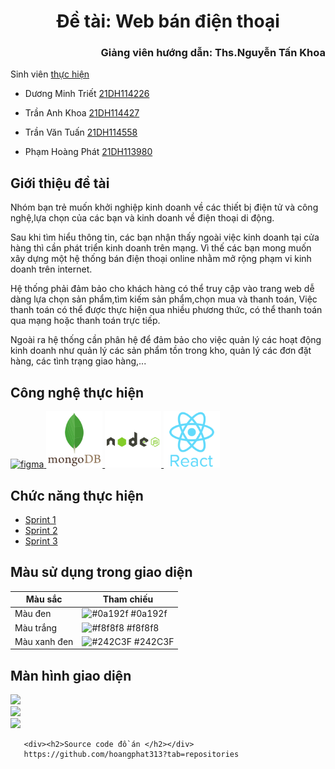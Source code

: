 <h1  align="center">Đề tài: Web bán điện thoại</h1>
<h3 align="right"> Giảng viên hướng dẫn: Ths.Nguyễn Tấn Khoa </h3>

 Sinh viên [thực hiện](:)

- Dương Minh Triết [21DH114226](https://www.facebook.com/profile.php?id=100022325881183) 

- Trần Anh Khoa [21DH114427](https://www.facebook.com/tran.anhkhoa.180410)

- Trần Văn Tuấn [21DH114558](https://www.facebook.com/profile.php?id=100044514202977)

- Phạm Hoàng Phát [21DH113980](https://www.facebook.com/hphat.031)
<div>
  <div><h2>Giới thiệu đề tài</h2></div>
 <div>
    Nhóm bạn trẻ muốn khởi nghiệp kinh doanh về các thiết bị điện tử và công nghệ,lựa chọn của các bạn và kinh doanh về điện thoại di động.

Sau khi tìm hiểu thông tin, các bạn nhận thấy ngoài việc kinh doanh tại cửa hàng thì cần phát triển kinh doanh trên mạng. Vì thế các bạn mong muốn xây dựng một hệ thống bán điện thoại online nhằm mở rộng phạm vi kinh doanh trên internet. 

Hệ thống phải đảm bảo cho khách hàng có thể truy cập vào trang web dễ dàng lựa chọn sản phẩm,tìm kiếm sản phẩm,chọn mua và thanh toán, Việc thanh toán có thể được thực hiện qua nhiều phương thức, có thể thanh toán qua mạng hoặc thanh toán trực tiếp. 

Ngoài ra hệ thống cần phân hệ để đảm bảo cho việc quản lý các hoạt động kinh doanh như quản lý các sản phẩm tồn trong kho, quản lý các đơn đặt hàng, các tình trạng giao hàng,...
  </div>
</div>
  <div><h2>Công nghệ thực hiện</h2></div>
<p align="left">
 <div >
   <a href="https://www.figma.com/" target="_blank" rel="noreferrer" > <img src="https://www.vectorlogo.zone/logos/figma/figma-icon.svg" alt="figma" width="90" height="90"/> </a>
 <a href="https://www.mongodb.com/" target="_blank" rel="noreferrer"  > <img src="https://raw.githubusercontent.com/devicons/devicon/master/icons/mongodb/mongodb-original-wordmark.svg" alt="mongodb" width="90" height="90"/> </a> 
 <a href="https://nodejs.org" target="_blank" rel="noreferrer"  > <img src="https://raw.githubusercontent.com/devicons/devicon/master/icons/nodejs/nodejs-original-wordmark.svg" alt="nodejs" width="90" height="90"/> </a> 
 <a href="https://reactjs.org/" target="_blank" rel="noreferrer"  > <img src="https://raw.githubusercontent.com/devicons/devicon/master/icons/react/react-original-wordmark.svg" alt="react" width="90" height="90"/> </a>
 </div>
   
   </p>

   
   <div><h2>Chức năng thực hiện</h2></div>

   
  - [Sprint 1](https://github.com/DuongTriet234/Nhom2_WebBanDienThoai_T4_Ca4/milestone/1)
  - [Sprint 2](https://github.com/DuongTriet234/Nhom2_WebBanDienThoai_T4_Ca4/milestone/2)
  - [Sprint 3](https://github.com/DuongTriet234/Nhom2_WebBanDienThoai_T4_Ca4/milestone/3)

  <div><h2>Màu sử dụng trong giao diện</h2></div>

| Màu sắc            | Tham chiếu                                                                |
| ----------------- | ------------------------------------------------------------------ |
| Màu đen | ![#0a192f](https://via.placeholder.com/10/0a192f?text=+) #0a192f |
| Màu trắng | ![#f8f8f8](https://via.placeholder.com/10/f8f8f8?text=+) #f8f8f8 |
| Màu xanh đen | ![#242C3F](https://via.placeholder.com/10/242C3F?text=+) #242C3F |


 <div><h2>Màn hình giao diện </h2></div>
<div margin = '20px'> 
      <div> <img src='https://github.com/DuongTriet234/Nhom2_WebBanDienThoai_T4_Ca4/assets/147599588/315af5c0-8859-4964-bd91-c0b8354990ac'/> 
      </div>
 <div> <img src='https://github.com/DuongTriet234/Nhom2_WebBanDienThoai_T4_Ca4/assets/147599588/b281c7ce-1095-4037-a2c8-b10e0fe9220a'/> 
      </div>
 <div> <img src='https://github.com/DuongTriet234/Nhom2_WebBanDienThoai_T4_Ca4/assets/147599588/f419bdf1-c9cb-48b9-ba7f-3c24d8813016'/> 
      </div>

       <div><h2>Source code đồ án </h2></div>
       https://github.com/hoangphat313?tab=repositories

   



